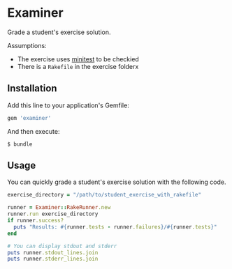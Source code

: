 # Examiner

Grade a student's exercise solution.

Assumptions:

- The exercise uses [minitest](https://github.com/seattlerb/minitest) to be checkied
- There is a `Rakefile` in the exercise folderx

## Installation

Add this line to your application's Gemfile:

```ruby
gem 'examiner'
```

And then execute:

    $ bundle

## Usage

You can quickly grade a student's exercise solution with
the following code.

```ruby
exercise_directory = "/path/to/student_exercise_with_rakefile"

runner = Examiner::RakeRunner.new
runner.run exercise_directory
if runner.success?
  puts "Results: #{runner.tests - runner.failures}/#{runner.tests}"
end

# You can display stdout and stderr
puts runner.stdout_lines.join
puts runner.stderr_lines.join
```
